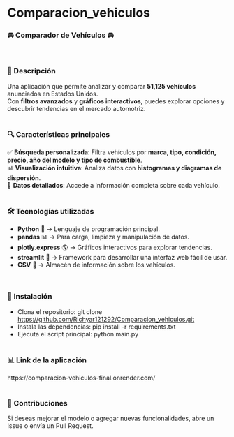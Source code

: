 # Comparacion_vehiculos

<h3> 🚘 Comparador de Vehículos 🚘  </h3> 
<br>

<h3> 📌 Descripción  </h3> 

Una aplicación que permite analizar y comparar **51,125 vehículos** anunciados en Estados Unidos.  
Con **filtros avanzados** y **gráficos interactivos**, puedes explorar opciones y descubrir tendencias en el mercado automotriz.  
<br>

<h3>  🔍 Características principales  </h3> 

✅ **Búsqueda personalizada**: Filtra vehículos por **marca, tipo, condición, precio, año del modelo y tipo de combustible**.  
📊 **Visualización intuitiva**: Analiza datos con **histogramas y diagramas de dispersión**.  
📄 **Datos detallados**: Accede a información completa sobre cada vehículo.  
<br>

<h3> 🛠️ Tecnologías utilizadas  </h3>

- **Python** 🐍 → Lenguaje de programación principal.  
- **pandas** 📊 → Para carga, limpieza y manipulación de datos.  
- **plotly.express** 🌎 → Gráficos interactivos para explorar tendencias.  
- **streamlit** 🎨 → Framework para desarrollar una interfaz web fácil de usar.  
- **CSV** 📄 → Almacén de información sobre los vehículos.  
<br>

<h3> 🚀 Instalación </h3>

- Clona el repositorio:
git clone https://github.com/Richyar121292/Comparacion_vehiculos.git
- Instala las dependencias:
pip install -r requirements.txt
- Ejecuta el script principal:
python main.py
<br><br>


<h3> 📊 Link de la aplicación </h3>
https://comparacion-vehiculos-final.onrender.com/
<br><br>

<h3> 📌 Contribuciones </h3>
Si deseas mejorar el modelo o agregar nuevas funcionalidades, abre un Issue o envía un Pull Request.